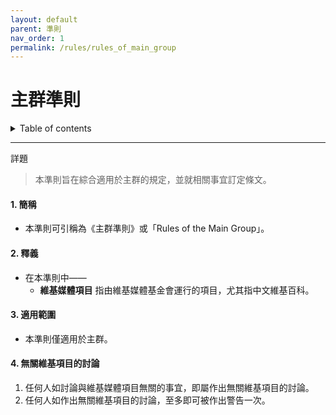 ```yaml
---
layout: default
parent: 準則
nav_order: 1
permalink: /rules/rules_of_main_group
---
```


# 主群準則

<details close markdown="block">
  <summary>
    Table of contents
  </summary>
  {: .text-delta }
- TOC
{:toc}
</details>

---

詳題
> 本準則旨在綜合適用於主群的規定，並就相關事宜訂定條文。

#### 1. 簡稱

- 本準則可引稱為《主群準則》或「Rules of the Main Group」。

#### 2. 釋義

- 在本準則中——
  - **維基媒體項目** 指由維基媒體基金會運行的項目，尤其指中文維基百科。

#### 3. 適用範圍

- 本準則僅適用於主群。

#### 4. 無關維基項目的討論

1. 任何人如討論與維基媒體項目無關的事宜，即屬作出無關維基項目的討論。
2. 任何人如作出無關維基項目的討論，至多即可被作出警告一次。
